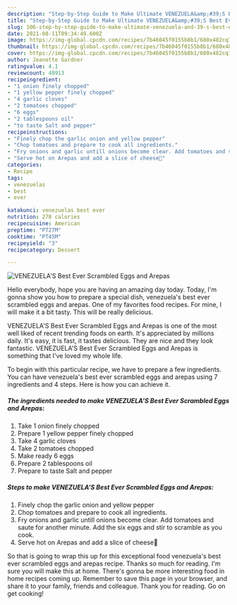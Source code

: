 ```yaml
---
description: "Step-by-Step Guide to Make Ultimate VENEZUELA&amp;#39;S Best Ever Scrambled Eggs and Arepas"
title: "Step-by-Step Guide to Make Ultimate VENEZUELA&amp;#39;S Best Ever Scrambled Eggs and Arepas"
slug: 106-step-by-step-guide-to-make-ultimate-venezuela-and-39-s-best-ever-scrambled-eggs-and-arepas
date: 2021-08-11T09:34:49.600Z
image: https://img-global.cpcdn.com/recipes/7b46045f0155b8b1/680x482cq70/venezuelas-best-ever-scrambled-eggs-and-arepas-recipe-main-photo.jpg
thumbnail: https://img-global.cpcdn.com/recipes/7b46045f0155b8b1/680x482cq70/venezuelas-best-ever-scrambled-eggs-and-arepas-recipe-main-photo.jpg
cover: https://img-global.cpcdn.com/recipes/7b46045f0155b8b1/680x482cq70/venezuelas-best-ever-scrambled-eggs-and-arepas-recipe-main-photo.jpg
author: Jeanette Gardner
ratingvalue: 4.1
reviewcount: 40913
recipeingredient:
- "1 onion finely chopped"
- "1 yellow pepper finely chopped"
- "4 garlic cloves"
- "2 tomatoes chopped"
- "6 eggs"
- "2 tablespoons oil"
- "to taste Salt and pepper"
recipeinstructions:
- "Finely chop the garlic onion and yellow pepper"
- "Chop tomatoes and prepare to cook all ingredients."
- "Fry onions and garlic untill onions become clear. Add tomatoes and saute for another minute. Add the six eggs and stir to scramble as you cook."
- "Serve hot on Arepas and add a slice of cheese🤗"
categories:
- Recipe
tags:
- venezuelas
- best
- ever

katakunci: venezuelas best ever 
nutrition: 278 calories
recipecuisine: American
preptime: "PT27M"
cooktime: "PT45M"
recipeyield: "3"
recipecategory: Dessert

---
```



![VENEZUELA&#39;S Best Ever Scrambled Eggs and Arepas](https://img-global.cpcdn.com/recipes/7b46045f0155b8b1/680x482cq70/venezuelas-best-ever-scrambled-eggs-and-arepas-recipe-main-photo.jpg)

Hello everybody, hope you are having an amazing day today. Today, I'm gonna show you how to prepare a special dish, venezuela&#39;s best ever scrambled eggs and arepas. One of my favorites food recipes. For mine, I will make it a bit tasty. This will be really delicious.

VENEZUELA&#39;S Best Ever Scrambled Eggs and Arepas is one of the most well liked of recent trending foods on earth. It's appreciated by millions daily. It's easy, it is fast, it tastes delicious. They are nice and they look fantastic. VENEZUELA&#39;S Best Ever Scrambled Eggs and Arepas is something that I've loved my whole life.




To begin with this particular recipe, we have to prepare a few ingredients. You can have venezuela&#39;s best ever scrambled eggs and arepas using 7 ingredients and 4 steps. Here is how you can achieve it.

<!--inarticleads1-->

##### The ingredients needed to make VENEZUELA&#39;S Best Ever Scrambled Eggs and Arepas:

1. Take 1 onion finely chopped
1. Prepare 1 yellow pepper finely chopped
1. Take 4 garlic cloves
1. Take 2 tomatoes chopped
1. Make ready 6 eggs
1. Prepare 2 tablespoons oil
1. Prepare to taste Salt and pepper




<!--inarticleads2-->

##### Steps to make VENEZUELA&#39;S Best Ever Scrambled Eggs and Arepas:

1. Finely chop the garlic onion and yellow pepper
1. Chop tomatoes and prepare to cook all ingredients.
1. Fry onions and garlic untill onions become clear. Add tomatoes and saute for another minute. Add the six eggs and stir to scramble as you cook.
1. Serve hot on Arepas and add a slice of cheese🤗




So that is going to wrap this up for this exceptional food venezuela&#39;s best ever scrambled eggs and arepas recipe. Thanks so much for reading. I'm sure you will make this at home. There's gonna be more interesting food in home recipes coming up. Remember to save this page in your browser, and share it to your family, friends and colleague. Thank you for reading. Go on get cooking!
